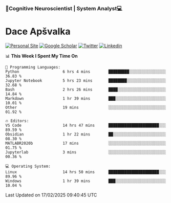 ### 🧠Cognitive Neuroscientist | System Analyst💻
# Dace Apšvalka

[![Personal Site](https://img.shields.io/badge/website-teal?style=for-the-badge&logo=About.me&logoColor=white)](https://dcdace.net/)
[![Google Scholar](https://img.shields.io/badge/Scholar-yellow?style=for-the-badge&logo=googlescholar&logoColor=ffffff)](https://scholar.google.com/citations?hl=en&user=W8q0HBkAAAAJ&view_op=list_works&sortby=pubdate)
[![Twitter](https://img.shields.io/badge/Twitter-1DA1F2?logo=twitter&logoColor=white&style=for-the-badge)](https://twitter.com/dcdace)
[![Linkedin](https://img.shields.io/badge/linkedin-0077B5?logo=linkedin&logoColor=white&style=for-the-badge)](https://www.linkedin.com/in/dace-apsvalka/)

<!--
[![Dace's wakatime stats](https://github-readme-stats.vercel.app/api/wakatime?username=dcdace&theme=react&layout=compact&custom_title=Coding+past+7+days&v=2)](https://github.com/dcdace/dcdace)


[![github](https://img.shields.io/github/followers/dcdace?logo=github&style=plastic)](https://github.com/dcdace?tab=followers "GitHub followers")
[![wakatime](https://wakatime.com/badge/user/6e7556d3-b1db-4eef-a7e8-9bad735fc27e.svg?style=plastic?v=2)](https://wakatime.com/@6e7556d3-b1db-4eef-a7e8-9bad735fc27e "Total time coded since Feb 28 2022")

[![twitter](https://img.shields.io/twitter/follow/dcdace?label=followers&logo=twitter&color=%23007ec6&style=plastic)](https://twitter.com/dcdace "Twitter followers")

[![Dace's languages](https://github-readme-stats-one-nu-13.vercel.app/api/top-langs/?username=dcdace&langs_count=10&theme=nord&layout=compact)](https://github.com/anuraghazra/github-readme-stats) 
[![Dace's GitHub stats](https://github-readme-stats-one-nu-13.vercel.app/api?username=dcdace&theme=dracula&hide=prs,issues&count_private=true&show_icons=true&hide_rank=true&include_all_commits=true&hide_title=false&custom_title=GitHub+Stats)](https://github.com/anuraghazra/github-readme-stats)
-->

<!--START_SECTION:waka-->
📊 **This Week I Spent My Time On** 

```text
💬 Programming Languages: 
Python                   6 hrs 4 mins        █████████░░░░░░░░░░░░░░░░   36.83 % 
Jupyter Notebook         5 hrs 23 mins       ████████░░░░░░░░░░░░░░░░░   32.68 % 
Bash                     2 hrs 26 mins       ████░░░░░░░░░░░░░░░░░░░░░   14.84 % 
Markdown                 1 hr 39 mins        ███░░░░░░░░░░░░░░░░░░░░░░   10.01 % 
Other                    19 mins             ░░░░░░░░░░░░░░░░░░░░░░░░░   01.92 % 

🔥 Editors: 
VS Code                  14 hrs 47 mins      ██████████████████████░░░   89.59 % 
Obsidian                 1 hr 22 mins        ██░░░░░░░░░░░░░░░░░░░░░░░   08.30 % 
MATLABR2020b             17 mins             ░░░░░░░░░░░░░░░░░░░░░░░░░   01.75 % 
Jupyterlab               3 mins              ░░░░░░░░░░░░░░░░░░░░░░░░░   00.36 % 

💻 Operating System: 
Linux                    14 hrs 50 mins      ██████████████████████░░░   89.96 % 
Windows                  1 hr 39 mins        ███░░░░░░░░░░░░░░░░░░░░░░   10.04 % 
```


 Last Updated on 17/02/2025 09:40:45 UTC
<!--END_SECTION:waka-->

